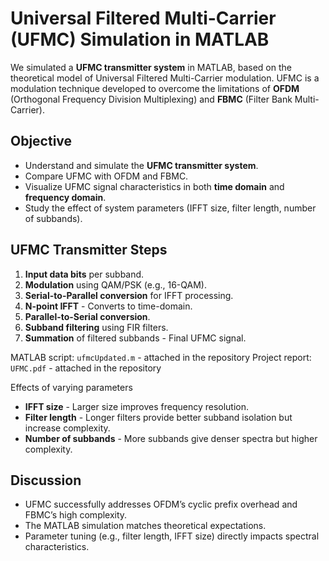 # Universal Filtered Multi-Carrier (UFMC) Simulation in MATLAB

We simulated a **UFMC transmitter system** in MATLAB, based on the theoretical model of Universal Filtered Multi-Carrier modulation. UFMC is a modulation technique developed to overcome the limitations of **OFDM** (Orthogonal Frequency Division Multiplexing) and **FBMC** (Filter Bank Multi-Carrier).  

## Objective
- Understand and simulate the **UFMC transmitter system**.  
- Compare UFMC with OFDM and FBMC.  
- Visualize UFMC signal characteristics in both **time domain** and **frequency domain**.  
- Study the effect of system parameters (IFFT size, filter length, number of subbands).  

## UFMC Transmitter Steps
1. **Input data bits** per subband.  
2. **Modulation** using QAM/PSK (e.g., 16-QAM).  
3. **Serial-to-Parallel conversion** for IFFT processing.  
4. **N-point IFFT** - Converts to time-domain.  
5. **Parallel-to-Serial conversion**.  
6. **Subband filtering** using FIR filters.  
7. **Summation** of filtered subbands - Final UFMC signal.   

MATLAB script: `ufmcUpdated.m` - attached in the repository 
Project report: `UFMC.pdf` - attached in the repository

Effects of varying parameters 
- **IFFT size** - Larger size improves frequency resolution.  
- **Filter length** - Longer filters provide better subband isolation but increase complexity.  
- **Number of subbands** - More subbands give denser spectra but higher complexity.  

## Discussion
- UFMC successfully addresses OFDM’s cyclic prefix overhead and FBMC’s high complexity.  
- The MATLAB simulation matches theoretical expectations.  
- Parameter tuning (e.g., filter length, IFFT size) directly impacts spectral characteristics.  
